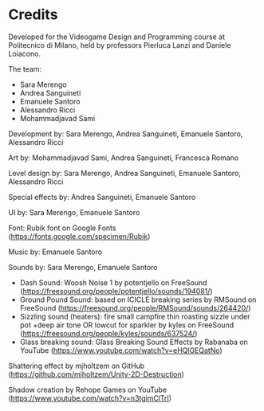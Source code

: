 # Credits

Developed for the Videogame Design and Programming course at Politecnico di Milano, held by professors Pierluca Lanzi and Daniele Loiacono.

The team:
- Sara Merengo
- Andrea Sanguineti
- Emanuele Santoro
- Alessandro Ricci
- Mohammadjavad Sami

Development by: Sara Merengo, Andrea Sanguineti, Emanuele Santoro, Alessandro Ricci

Art by: Mohammadjavad Sami, Andrea Sanguineti, Francesca Romano

Level design by: Sara Merengo, Andrea Sanguineti, Emanuele Santoro, Alessandro Ricci

Special effects by: Andrea Sanguineti, Emanuele Santoro

UI by: Sara Merengo, Emanuele Santoro

Font: Rubik font on Google Fonts (https://fonts.google.com/specimen/Rubik)

Music by: Emanuele Santoro

Sounds by: Sara Merengo, Emanuele Santoro
- Dash Sound: Woosh Noise 1 by potentjello on FreeSound (https://freesound.org/people/potentjello/sounds/194081/)
- Ground Pound Sound: based on ICICLE breaking series by RMSound on FreeSound (https://freesound.org/people/RMSound/sounds/264420/)
- Sizzling sound (heaters): fire small campfire thin roasting sizzle under pot +deep air tone OR lowcut for sparkler by kyles on FreeSound (https://freesound.org/people/kyles/sounds/637524/)
- Glass breaking sound: Glass Breaking Sound Effects by Rabanaba on YouTube (https://www.youtube.com/watch?v=eHQlGEQatNo)

Shattering effect by mjholtzem on GitHub (https://github.com/mjholtzem/Unity-2D-Destruction)

Shadow creation by Rehope Games on YouTube (https://www.youtube.com/watch?v=n3tgimClTrI)